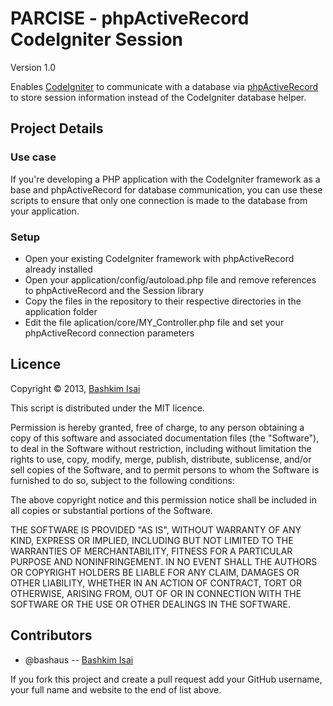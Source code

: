 # PARCISE - phpActiveRecord CodeIgniter Session

Version 1.0

Enables [CodeIgniter](http://ellislab.com/codeigniter) to communicate with a database via [phpActiveRecord](http://www.phpactiverecord.org/) to store session information instead of the CodeIgniter database helper.

## Project Details

### Use case

If you're developing a PHP application with the CodeIgniter framework as a base and phpActiveRecord for database communication, you can use these scripts to ensure that only one connection is made to the database from your application.

### Setup

* Open your existing CodeIgniter framework with phpActiveRecord already installed
* Open your application/config/autoload.php file and remove references to phpActiveRecord and the Session library
* Copy the files in the repository to their respective directories in the application folder
* Edit the file aplication/core/MY_Controller.php file and set your phpActiveRecord connection parameters

## Licence

Copyright &copy; 2013, [Bashkim Isai](http://www.bashkim.com.au)

This script is distributed under the MIT licence.

Permission is hereby granted, free of charge, to any person obtaining a copy of this software and associated documentation files (the "Software"), to deal in the Software without restriction, including without limitation the rights to use, copy, modify, merge, publish, distribute, sublicense, and/or sell copies of the Software, and to permit persons to whom the Software is furnished to do so, subject to the following conditions:

The above copyright notice and this permission notice shall be included in all copies or substantial portions of the Software.

THE SOFTWARE IS PROVIDED "AS IS", WITHOUT WARRANTY OF ANY KIND, EXPRESS OR IMPLIED, INCLUDING BUT NOT LIMITED TO THE WARRANTIES OF MERCHANTABILITY, FITNESS FOR A PARTICULAR PURPOSE AND NONINFRINGEMENT. IN NO EVENT SHALL THE AUTHORS OR COPYRIGHT HOLDERS BE LIABLE FOR ANY CLAIM, DAMAGES OR OTHER LIABILITY, WHETHER IN AN ACTION OF CONTRACT, TORT OR OTHERWISE, ARISING FROM, OUT OF OR IN CONNECTION WITH THE SOFTWARE OR THE USE OR OTHER DEALINGS IN THE SOFTWARE.

## Contributors

* @bashaus -- [Bashkim Isai](http://www.bashkim.com.au/)

If you fork this project and create a pull request add your GitHub username, your full name and website to the end of list above.